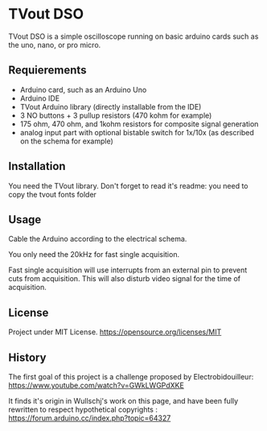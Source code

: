 # TVout DSO

TVout DSO is a simple oscilloscope running on basic arduino cards such as the uno, nano, or pro micro.

## Requierements

- Arduino card, such as an Arduino Uno
- Arduino IDE
- TVout Arduino library (directly installable from the IDE)
- 3 NO buttons + 3 pullup resistors (470 kohm for example)
- 175 ohm, 470 ohm, and 1kohm resistors for composite signal generation
- analog input part with optional bistable switch for 1x/10x (as described on the schema for example)

## Installation

You need the TVout library.
Don't forget to read it's readme: you need to copy the tvout fonts folder

## Usage

Cable the Arduino according to the electrical schema.

You only need the 20kHz for fast single acquisition.

Fast single acquisition will use interrupts from an external pin to prevent cuts from acquisition.
This will also disturb video signal for the time of acquisition.

## License

Project under MIT License.
https://opensource.org/licenses/MIT

## History
The first goal of this project is a challenge proposed by Electrobidouilleur:
https://www.youtube.com/watch?v=GWkLWGPdXKE

It finds it's origin in Wullschj's work on this page, and have been fully rewritten to respect hypothetical copyrights :
https://forum.arduino.cc/index.php?topic=64327
